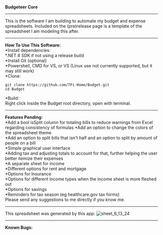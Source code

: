 **Budgeteer Core**
**********************************************************************
This is the software I am building to automate my budget and expense spreadsheets. Included on the (pre)release page is a template of the spreadsheet I am modeling this after.
**********************************************************************
**How To Use This Software:**<br />
*Install dependencies:<br />
	*.NET 8 SDK if not using a release build<br />
	*Install Git (optional)<br />
	*Powershell, CMD for VS, or VS (Linux use not currently supported, but it may still work)<br />
*Clone:<br />
```
git clone https://github.com/TPi-Home/Budget.git
cd Budget
```
*Build:<br />
Right click inside the Budget root directory, open with terminal.<br />

**********************************************************************
**Features Pending:**<br />
*Add a bool isSplit column for totaling bills to reduce warnings from Excel regarding consistency of formulas
*Add an option to change the colors of the spreadsheet theme <br />
*Add an option to split bills that isn't half and an option to split by amount of people on a bill <br />
*Simple graphical user interface<br />
*Adding tax and adjusting totals to account for that, further helping the user better itemize their expenses<br />
*A separate sheet for income<br />
*Different options for rent and mortgage<br />
*Options for Insurance<br />
*Options for different income types when the income sheet is more fleshed out<br />
*Options for savings<br />
*Reminders for tax season (eg healthcare.gov tax forms)<br />
Please send any suggestions to me directly if you know me.
**********************************************************************
This spreadsheet was generated by this app: 
![sheet_6_13_24](https://github.com/tpittman1011101/Budget/assets/45609608/39ef1d6d-307d-4965-a021-7b2f1c759bed)
**********************************************************************
**Known Bugs:** <br />


